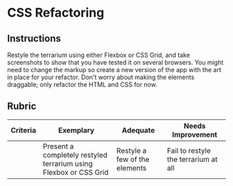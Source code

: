 # CSS Refactoring

## Instructions

Restyle the terrarium using either Flexbox or CSS Grid, and take screenshots to show that you have tested it on several browsers. You might need to change the markup so create a new version of the app with the art in place for your refactor. Don't worry about making the elements draggable; only refactor the HTML and CSS for now.

## Rubric

| Criteria | Exemplary                                                         | Adequate                      | Needs Improvement                    |
| -------- | ----------------------------------------------------------------- | ----------------------------- | ------------------------------------ |
|          | Present a completely restyled terrarium using Flexbox or CSS Grid | Restyle a few of the elements | Fail to restyle the terrarium at all |

